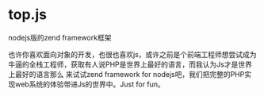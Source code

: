 # top.js

nodejs版的zend framework框架

也许你喜欢面向对象的开发，也很也喜欢js，或许之前是个前端工程师想尝试成为牛逼的全栈工程师，获取有人说PHP是世界上最好的语言，而我认为Js才是世界上最好的语言那么
来试试zend framework for nodejs吧，我们把完整的PHP实现web系统的体验带进Js的世界中。Just for fun。
